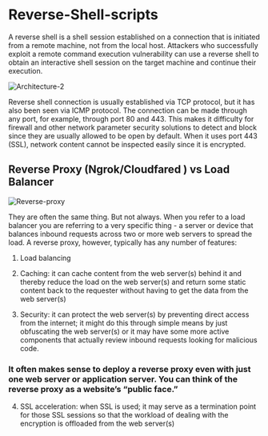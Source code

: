 # Reverse-Shell-scripts
A reverse shell is a shell session established on a connection that is initiated from a remote machine, not from the local host. Attackers who successfully exploit a remote command execution vulnerability can use a reverse shell to obtain an interactive shell session on the target machine and continue their execution.

![Architecture-2](https://user-images.githubusercontent.com/13198518/138933225-e9160bd6-5c99-476b-bcf0-36c705abbc38.png)

Reverse shell connection is usually established via TCP
protocol, but it has also been seen via ICMP protocol. The
connection can be made through any port, for example,
through port 80 and 443. This makes it difficulty for
firewall and other network parameter security solutions
to detect and block since they are usually allowed to be
open by default. When it uses port 443 (SSL), network
content cannot be inspected easily since it is encrypted. 

## Reverse Proxy (Ngrok/Cloudfared ) vs Load Balancer ##

![Reverse-proxy](https://user-images.githubusercontent.com/13198518/139104316-d25645d5-df26-49f8-b040-b8b8a1248b83.png)

They are often the same thing. But not always. When you refer to a load balancer you are referring to a very specific thing - a server or device that balances inbound requests across two or more web servers to spread the load. A reverse proxy, however, typically has any number of features:

1. Load balancing

2. Caching: it can cache content from the web server(s) behind it and thereby reduce the load on the web server(s) and return some static content back to the requester without having to get the data from the web server(s)

3. Security: it can protect the web server(s) by preventing direct access from the internet; it might do this through simple means by just obfuscating the web server(s) or it may have some more active components that actually review inbound requests looking for malicious code.
### It often makes sense to deploy a reverse proxy even with just one web server or application server. You can think of the reverse proxy as a website’s “public face.” ###

4. SSL acceleration: when SSL is used; it may serve as a termination point for those SSL sessions so that the workload of dealing with the encryption is offloaded from the web server(s)
